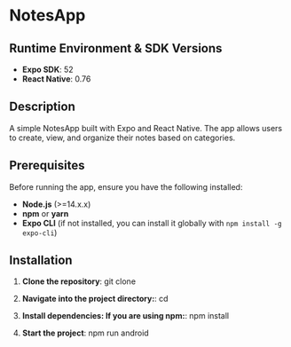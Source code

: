 # NotesApp

## Runtime Environment & SDK Versions

- **Expo SDK**: 52
- **React Native**: 0.76

## Description

A simple NotesApp built with Expo and React Native. The app allows users to create, view, and organize their notes based on categories.

## Prerequisites

Before running the app, ensure you have the following installed:

- **Node.js** (>=14.x.x)
- **npm** or **yarn**
- **Expo CLI** (if not installed, you can install it globally with `npm install -g expo-cli`)

## Installation

1. **Clone the repository**:
   git clone <repository-url>

2. **Navigate into the project directory:**:
   cd <project-folder>

3. **Install dependencies: If you are using npm:**:
   npm install

4. **Start the project**:
   npm run android
